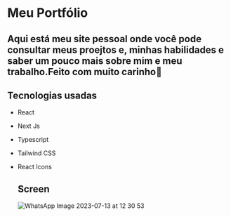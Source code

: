 # Meu Portfólio

## Aqui está meu site pessoal onde você pode consultar meus proejtos e, minhas habilidades e saber um pouco mais sobre mim e meu trabalho.Feito com muito carinho💜

## Tecnologias usadas
- React
- Next Js
- Typescript
- Tailwind CSS
- React Icons

  ## Screen
  ![WhatsApp Image 2023-07-13 at 12 30 53](https://github.com/013Edu/portfolio/assets/91925011/7be56e9c-7965-4029-a029-9a23e3293009)
